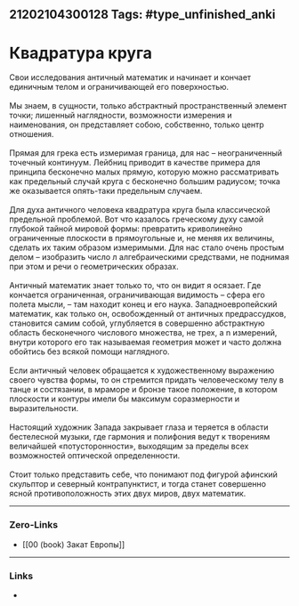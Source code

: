 21202104300128
Tags: #type_unfinished_anki 
---
# Квадратура круга

Свои исследования античный математик и начинает и кончает единичным телом и ограничивающей его поверхностью. <br><br>Мы знаем, в сущности, только абстрактный пространственный элемент точки; лишенный наглядности, возможности измерения и наименования, он представляет собою, собственно, только центр отношения. <br><br>Прямая для грека есть измеримая граница, для нас – неограниченный точечный континуум. Лейбниц приводит в качестве примера для принципа бесконечно малых прямую, которую можно рассматривать как предельный случай круга с бесконечно большим радиусом; точка же оказывается опять-таки предельным случаем. <br><br>Для духа античного человека квадратура круга была классической предельной проблемой. Вот что казалось греческому духу самой глубокой тайной мировой формы: превратить криволинейно ограниченные плоскости в прямоугольные и, не меняя их величины, сделать их таким образом измеримыми. Для нас стало очень простым делом – изобразить число л алгебраическими средствами, не поднимая при этом и речи о геометрических образах.<br><br>Античный математик знает только то, что он видит я осязает. Где кончается ограниченная, ограничивающая видимость – сфера его полета мысли, – там находит конец и его наука. Западноевропейский математик, как только он, освобожденный от античных предрассудков, становится самим собой, углубляется в совершенно абстрактную область бесконечного числового множества, не трех, а n измерений, внутри которого его так называемая геометрия может и часто должна обойтись без всякой помощи наглядного.<br><br>Если античный человек обращается к художественному выражению своего чувства формы, то он стремится придать человеческому телу в танце и состязании, в мраморе и бронзе такое положение, в котором плоскости и контуры имели бы максимум соразмерности и выразительности. <br><br>Настоящий художник Запада закрывает глаза и теряется в области бестелесной музыки, где гармония и полифония ведут к творениям величайшей «потусторонности», выходящим за пределы всех возможностей оптической определенности. <br><br>Стоит только представить себе, что понимают под фигурой афинский скульптор и северный контрапунктист, и тогда станет совершенно ясной противоположность этих двух миров, двух математик.

---
### Zero-Links
- [[00 (book) Закат Европы]]
---
### Links
-